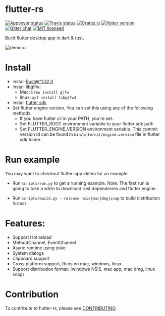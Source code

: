 # flutter-rs

[![Appveyor status][appveyor-badge]][appveyor-url]
[![Travis status][travis-badge]][travis-url]
[![Crates.io][crates-badge]][crates-url]
[![flutter version][flutter-badge]][flutter-url]
[![Gitter chat][gitter-badge]][gitter-url]
[![MIT licensed][mit-badge]][mit-url]


Build flutter desktop app in dart & rust.

![demo ui](https://raw.githubusercontent.com/gliheng/flutter-rs/master/www/images/demo_ui.png "Flutter app demo screenshot")

# Install
- Install [Rust@^1.32.0](https://www.rust-lang.org)
- Install libglfw:
    - Mac: `brew install glfw`
    - linux: `apt install libglfw3`
- Install [flutter sdk](https://flutter.io)
- Set flutter engine version. You can set this using any of the following methods.
    - If you have flutter cli in your PATH, you're set.
    - Set FLUTTER_ROOT environment variable to your flutter sdk path
    - Set FLUTTER_ENGINE_VERSION environment variable. This commit version id can be found in `bin/internal/engine.version` file in flutter sdk folder.

# Run example
You may want to checkout flutter-app-demo for an example.

- Run `scripts/run.py` to get a running example.
    Note: The first run is going to take a while to download rust dependecies and flutter engine.

- Run `scripts/build.py --release nsis|mac|dmg|snap` to build distribution format

# Features:
- Support Hot reload
- MethodChannel, EventChannel
- Async runtime using tokio
- System dialogs
- Clipboard support
- Cross platform support, Runs on mac, windows, linux
- Support distribution format: (windows NSIS, mac app, mac dmg, linux snap)

# Contribution
To contribute to flutter-rs, please see [CONTRIBUTING](CONTRIBUTING.md).

[flutter-rs logo]: https://raw.githubusercontent.com/gliheng/flutter-rs/master/www/images/logo.svg
[flutter-badge]: https://img.shields.io/badge/flutter-v1.2.1-blueviolet.svg
[flutter-url]: https://flutter.dev/
[appveyor-badge]: https://ci.appveyor.com/api/projects/status/254owoouxk7t4w02?svg=true
[appveyor-url]: https://ci.appveyor.com/project/gliheng/flutter-rs
[travis-badge]: https://travis-ci.com/gliheng/flutter-rs.svg?branch=master
[travis-url]: https://travis-ci.com/gliheng/flutter-rs
[gitter-badge]: https://badges.gitter.im/flutter-rs/community.svg
[gitter-url]: https://gitter.im/flutter-rs/community?utm_source=badge&utm_medium=badge&utm_campaign=pr-badge&utm_content=badge
[crates-badge]: https://img.shields.io/crates/v/flutter-engine.svg
[crates-url]: https://crates.io/crates/flutter-engine
[mit-badge]: https://img.shields.io/badge/license-MIT-blue.svg
[mit-url]: LICENSE-MIT
[demo-ui]: https://raw.githubusercontent.com/gliheng/flutter-rs/master/www/images/demo_ui.png

